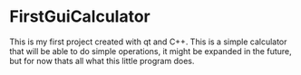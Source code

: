 # FirstGuiCalculator
This is my first project created with qt and C++. This is a simple calculator that will be able to do simple operations, it might be expanded in the future, but for now thats all what this little program does.
